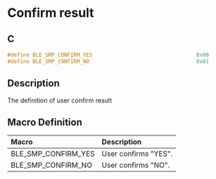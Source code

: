 # Confirm result

## C

```c
#define BLE_SMP_CONFIRM_YES                                 0x00
#define BLE_SMP_CONFIRM_NO                                  0x01
```

## Description

The definition of user confirm result

## Macro Definition

|Macro|Description|
|:---|:---|
|BLE_SMP_CONFIRM_YES|User confirms "YES".|
|BLE_SMP_CONFIRM_NO|User confirms "NO".|
